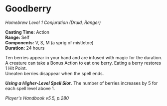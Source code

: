 # Goodberry
*Homebrew*
*Level 1 Conjuration (Druid, Ranger)*

**Casting Time:** Action  
**Range:** Self  
**Components:** V, S, M (a sprig of mistletoe)  
**Duration:** 24 hours

Ten berries appear in your hand and are infused with magic for the duration. A creature can take a Bonus Action to eat one berry. Eating a berry restores 1 Hit Point.  
Uneaten berries disappear when the spell ends.

***Using a Higher-Level Spell Slot.*** The number of berries increases by 5 for each spell level above 1.


*Player's Handbook v5.5, p.280*